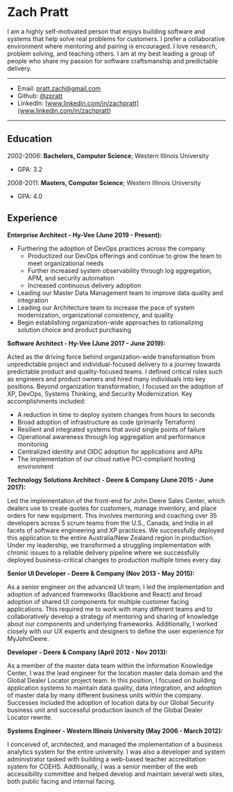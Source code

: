 Zach Pratt
============

I am a highly self-motivated person that enjoys building software and systems that help solve real problems for customers. I prefer a collaborative environment where mentoring and pairing is encouraged. I love research, problem solving, and teaching others. I am at my best leading a group of people who share my passion for software craftsmanship and predictable delivery.

----------------------------

* Email: [pratt.zach@gmail.com](mailto:pratt.zach@gmail.com)
* Github: [@zpratt](https://github.com/zpratt)
* LinkedIn: [www.linkedin.com/in/zachpratt](www.linkedin.com/in/zachpratt)

----------------------------

Education
---------

2002-2006:   **Bachelors, Computer Science**; Western Illinois University
* GPA: 3.2

2008-2011:   **Masters, Computer Science**; Western Illinois University
* GPA: 4.0

Experience
----------
**Enterprise Architect - Hy-Vee (June 2019 - Present):**

* Furthering the adoption of DevOps practices across the company
  * Productized our DevOps offerings and continue to grow the team to meet organizational needs
  * Further increased system observability through log aggregation, APM, and security automation
  * Increased continuous delivery adoption
* Leading our Master Data Management team to improve data quality and integration
* Leading our Architecture team to increase the pace of system modernization, organizational consistency, and quality
* Begin establishing organization-wide approaches to rationalizing solution choice and product purchasing

**Software Architect - Hy-Vee (June 2017 - June 2019):**

Acted as the driving force behind organization-wide transformation from unpredictable project and individual-focused delivery to a journey towards predictable product and quality-focused teams. I defined critical roles such as engineers and product owners and hired many individuals into key positions. Beyond organization transformation, I focused on the adoption of XP, DevOps, Systems Thinking, and Security Modernization. Key accomplishments included: 
* A reduction in time to deploy system changes from hours to seconds
* Broad adoption of infrastructure as code (primarily Terraform)
* Resilient and integrated systems that avoid single points of failure
* Operational awareness through log aggregation and performance monitoring
* Centralized identity and OIDC adoption for applications and APIs
* The implementation of our cloud native PCI-compliant hosting environment

**Technology Solutions Architect - Deere & Company (June 2015 - June 2017):**

Led the implementation of the front-end for John Deere Sales Center, which dealers use to create quotes for customers, manage inventory, and place orders for new equipment. This involves mentoring and coaching over 35 developers across 5 scrum teams from the U.S., Canada, and India in all facets of software engineering and XP practices. We successfully deployed this application to the entire Australia/New Zealand region in production. Under my leadership, we transformed a struggling implementation with chronic issues to a reliable delivery pipeline where we successfully deployed business-critical changes to production multiple times every day.

**Senior UI Developer - Deere & Company (Nov 2013 - May 2015):**

As a senior engineer on the advanced UI team, I led the implementation and adoption of advanced frameworks (Backbone and React) and broad adoption of shared UI components for multiple customer facing applications. This required me to work with many different teams and to collaboratively develop a strategy of mentoring and sharing of knowledge about our components and underlying frameworks. Additionally, I worked closely with our UX experts and designers to define the user experience for MyJohnDeere.

**Developer - Deere & Company (April 2012 - Nov 2013):**

As a member of the master data team within the Information Knowledge Center, I was the lead engineer for the location master data domain and the Global Dealer Locator project team. In this position, I focused on building application systems to maintain data quality, data integration, and adoption of master data by many different business units within the company. Successes included the adoption of location data by our Global Security business unit and successful production launch of the Global Dealer Locator rewrite.

**Systems Engineer - Western Illinois University (May 2006 - March 2012):**

I conceived of, architected, and managed the implementation of a business analytics system for the entire university. I was also a developer and system administrator tasked with building a web-based teacher accreditation system for COEHS. Additionally, I was a senior member of the web accessibility committee and helped develop and maintain several web sites, both public facing and internal facing.
